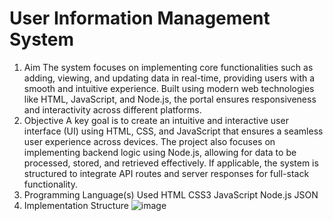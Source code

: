 # User Information Management System
1. Aim
   The system focuses on implementing core functionalities such as adding, viewing, and updating data in real-time, providing users with a smooth and intuitive experience. Built using modern web technologies like HTML, JavaScript, and Node.js, the portal ensures responsiveness and interactivity across different platforms.
2. Objective
   A key goal is to create an intuitive and interactive user interface (UI) using HTML, CSS, and JavaScript that ensures a seamless user experience across devices. The project also focuses on implementing backend logic using Node.js, allowing for data to be processed, stored, and retrieved effectively. If applicable, the system is structured to integrate API routes and server responses for full-stack functionality.
3. Programming Language(s) Used
   HTML
   CSS3
   JavaScript
   Node.js
   JSON
4. Implementation Structure
   ![image](https://github.com/user-attachments/assets/d18a39e4-f8ea-45db-ac6a-11c7cdac46a3)

